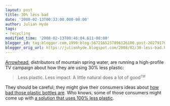 ```yaml
---
layout: post
title: 30% less bad
date: '2008-02-13T00:33:00.000-08:00'
author: Julian Hyde
tags:
- recycling
modified_time: '2008-02-13T00:46:04.611-08:00'
blogger_id: tag:blogger.com,1999:blog-5672165237896126100.post-2027917081251146989
blogger_orig_url: https://julianhyde.blogspot.com/2008/02/30-less-bad.html
---
```


[Arrowhead](http://www.arrowheadwater.com/), distributors
of mountain spring water, are running a high-profile TV campaign about
how they are using 30% less plastic:

> Less plastic.  Less impact. A little natural does a lot of
> good<small><sup>TM</sup></small>

They should be careful; they might give their consumers ideas about
[how bad those plastic bottles are](http://www.msnbc.msn.com/id/5279230/).
Who knows, some of those consumers might come up with
[a solution that uses 100% less plastic](http://www.landmarkstores.co.uk/Uploads/ProductImages/ref464green.jpg).
